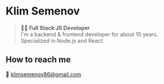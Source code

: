 # Klim Semenov

> 👨‍💻 **Full Stack JS Developer**  
> I'm a backend & frontend developer for about 10 years.  
> Specialized in Node.js and React.

## How to reach me
📧 klimsemenov86@gmail.com
